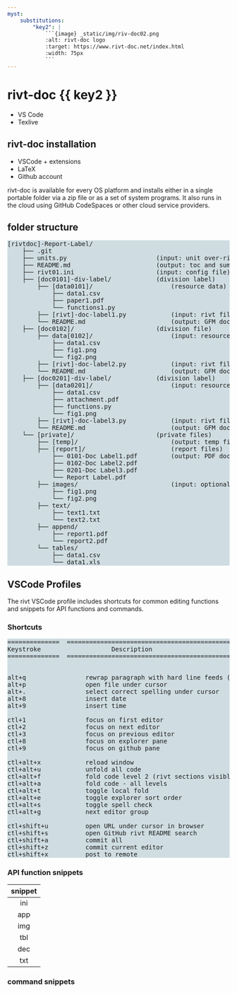 ```yaml
---
myst:
    substitutions:
        "key2": |
            ```{image} _static/img/riv-doc02.png
            :alt: rivt-doc logo
            :target: https://www.rivt-doc.net/index.html
            :width: 75px
            ```
---
```


# rivt-doc {{ key2 }} 

- VS Code
- Texlive 

## rivt-doc installation

- VSCode + extensions 
- LaTeX 
- Github account

rivt-doc is available for every OS platform and installs either in a single
portable folder via a zip file or as a set of system programs. It also runs in
the cloud using GitHub CodeSpaces or other cloud service providers.

## folder structure

<pre style="background:  #cfdde2">
[rivtdoc]-Report-Label/               
    ├── .git
    ├── units.py                        (input: unit over-ride)
    ├── README.md                       (output: toc and summary) 
    ├── rivt01.ini                      (input: config file)
    ├── [doc0101]-div-label/            (division label)
        ├── [data0101]/                     (resource data)
            ├── data1.csv                   
            ├── paper1.pdf
            └── functions1.py                   
        ├── [rivt]-doc-label1.py            (input: rivt file)
        └── README.md                       (output: GFM doc)
    ├── [doc0102]/                      (division file)
        ├── data[0102]/                     (input: resource data)
            ├── data1.csv
            ├── fig1.png
            └── fig2.png
        ├── [rivt]-doc-label2.py            (input: rivt file)
        └── README.md                       (output: GFM doc)
    ├── [doc0201]-div-label/            (division label)
        ├── [data0201]/                     (input: resource data)                   
            ├── data1.csv
            ├── attachment.pdf
            ├── functions.py
            └── fig1.png
        ├── [rivt]-doc-label3.py            (input: rivt file)   
        └── README.md                       (output: GFM doc)
    └── [private]/                      (private files)
        ├── [temp]/                         (output: temp files)
        ├── [report]/                       (report files)
            ├── 0101-Doc Label1.pdf         (output: PDF docs)
            ├── 0102-Doc Label2.pdf
            ├── 0201-Doc Label3.pdf
            └── Report Label.pdf            
        ├── images/                         (input: optional data folders ...)
            ├── fig1.png
            └── fig2.png
        ├── text/    
            ├── text1.txt
            └── text2.txt
        ├── append/    
            ├── report1.pdf
            └── report2.pdf
        └── tables/
            ├── data1.csv
            └── data1.xls
</pre>

## VSCode Profiles

The rivt VSCode profile includes shortcuts for common editing functions and
snippets for API functions and commands.

### Shortcuts

<pre style="background:  #cfdde2">
==============  ===========================================================
Keystroke                   Description
==============  ===========================================================


alt+q                rewrap paragraph with hard line feeds (80 default)
alt+p                open file under cursor
alt+.                select correct spelling under cursor
alt+8                insert date
alt+9                insert time

ctl+1                focus on first editor
ctl+2                focus on next editor
ctl+3                focus on previous editor
ctl+8                focus on explorer pane
ctl+9                focus on github pane    

ctl+alt+x            reload window
ctl+alt+u            unfold all code
ctl+alt+f            fold code level 2 (rivt sections visible)
ctl+alt+a            fold code - all levels
ctl+alt+t            toggle local fold
ctl+alt+e            toggle explorer sort order
ctl+alt+s            toggle spell check
ctl+alt+g            next editor group

ctl+shift+u          open URL under cursor in browser
ctl+shift+s          open GitHub rivt README search
ctl+shift+a          commit all 
ctl+shift+z          commit current editor
ctl+shift+x          post to remote   
</pre>

### API function snippets


| **snippet**
| :---------:
|     ini    
|     app    
|     img    
|     tbl    
|     dec    
|     txt   


### command snippets




 




